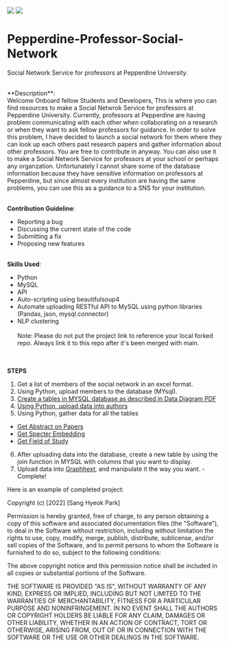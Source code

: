 ![](https://img.shields.io/badge/Python-3776AB?style=for-the-badge&logo=python&logoColor=white)
![](https://img.shields.io/badge/MySQL-00000F?style=for-the-badge&logo=mysql&logoColor=white)

# Pepperdine-Professor-Social-Network
Social Network Service for professors at Pepperdine University.

<br/>
**Description**:<br/>
Welcome Onboard fellow Students and Developers, This is where you can find resources to make a Social Netwrok Service for professors at Pepperdine University. Currently, professors at Pepperdine are having problem communicating with each other when collaborating on a research or when they want to ask fellow professors for guidance. In order to solve this problem, I have decided to launch a social network for them where they can look up each others past research papers and gather information about other professors. You are free to contribute in anyway. You can also use it to make a Social Network Service for professors at your school or perhaps any organzation. Unfortunately I cannot share some of the database information because they have sensitive information on professors at Pepperdine, but since almost every institution are having the same problems, you can use this as a guidance to a SNS for your institution. <br/><br/>

**Contribution Guideline**: 
* Reporting a bug
* Discussing the current state of the code
* Submitting a fix
* Proposing new features
<br/><br/>

**Skills Used**:
* Python
* MySQL
* API
* Auto-scripting using beautifulsoup4
* Automate uploading RESTful API to MySQL using python libraries (Pandas, json, mysql.connector)
* NLP clustering 
<br/><br/>
Note: Please do not put the project link to reference your local forked repo. Always link it to this repo after it's been merged with main.

<br/><br/>
**STEPS**
1. Get a list of members of the social network in an excel format.
2. Using Python, upload members to the database (MYsql). 
3. [Create a tables in MYSQL database as described in Data Diagram PDF](https://github.com/akfh92/Pepperdine-Professor-Social-Network/blob/2df8c282bb8ebb9f13823ef532f48148f14aced5/Data_Diagram.pdf)
4. [Using Python, upload data into authors](https://github.com/akfh92/Pepperdine-Professor-Social-Network/blob/ee27e19e9b005045cb98cb9c12678f67aa534c64/Python-Codes/Professor_Author_ID_Getter)
5. Using Python, gather data for all the tables
* [Get Abstract on Papers](https://github.com/akfh92/Pepperdine-Professor-Social-Network/blob/e44d8585c64f506eb47838e14e9b423532e8328b/Python-Codes/Professor_Paper_Getter)
* [Get Specter Embedding](https://github.com/akfh92/Pepperdine-Professor-Social-Network/blob/d2abed99b74924161398861d1fa20520407de9e4/Python-Codes/Professor_Embedding_Getter)
* [Get Field of Study](https://github.com/akfh92/Pepperdine-Professor-Social-Network/blob/350f7ee799034a7092f0ed76cdd187460b27a7a0/Python-Codes/Professor_Field_Of_Study_Getter)
6. After uploading data into the database, create a new table by using the join function in MYSQL with columns that you want to display.
7. Upload data into [Graphhext](https://www.graphext.com/), and manipulate it the way you want. - Complete!

Here is an example of completed project:

Copyright (c) [2022] [Sang Hyeok Park]

Permission is hereby granted, free of charge, to any person obtaining a copy
of this software and associated documentation files (the "Software"), to deal
in the Software without restriction, including without limitation the rights
to use, copy, modify, merge, publish, distribute, sublicense, and/or sell
copies of the Software, and to permit persons to whom the Software is
furnished to do so, subject to the following conditions:

The above copyright notice and this permission notice shall be included in all
copies or substantial portions of the Software.

THE SOFTWARE IS PROVIDED "AS IS", WITHOUT WARRANTY OF ANY KIND, EXPRESS OR
IMPLIED, INCLUDING BUT NOT LIMITED TO THE WARRANTIES OF MERCHANTABILITY,
FITNESS FOR A PARTICULAR PURPOSE AND NONINFRINGEMENT. IN NO EVENT SHALL THE
AUTHORS OR COPYRIGHT HOLDERS BE LIABLE FOR ANY CLAIM, DAMAGES OR OTHER
LIABILITY, WHETHER IN AN ACTION OF CONTRACT, TORT OR OTHERWISE, ARISING FROM,
OUT OF OR IN CONNECTION WITH THE SOFTWARE OR THE USE OR OTHER DEALINGS IN THE
SOFTWARE.

